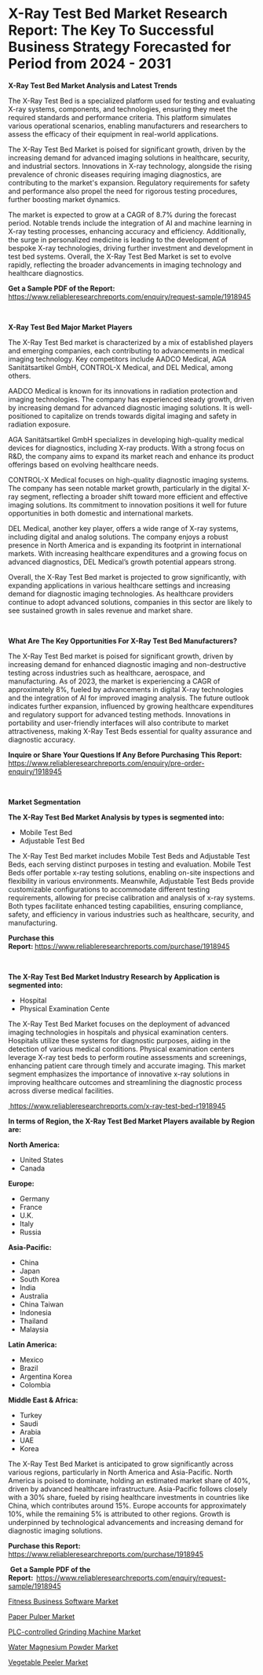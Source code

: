 <p><h1>X-Ray Test Bed Market Research Report: The Key To Successful Business Strategy Forecasted for Period from 2024 - 2031</h1></p><p><strong>X-Ray Test Bed Market Analysis and Latest Trends</strong></p>
<p><p>The X-Ray Test Bed is a specialized platform used for testing and evaluating X-ray systems, components, and technologies, ensuring they meet the required standards and performance criteria. This platform simulates various operational scenarios, enabling manufacturers and researchers to assess the efficacy of their equipment in real-world applications.</p><p>The X-Ray Test Bed Market is poised for significant growth, driven by the increasing demand for advanced imaging solutions in healthcare, security, and industrial sectors. Innovations in X-ray technology, alongside the rising prevalence of chronic diseases requiring imaging diagnostics, are contributing to the market's expansion. Regulatory requirements for safety and performance also propel the need for rigorous testing procedures, further boosting market dynamics.</p><p>The market is expected to grow at a CAGR of 8.7% during the forecast period. Notable trends include the integration of AI and machine learning in X-ray testing processes, enhancing accuracy and efficiency. Additionally, the surge in personalized medicine is leading to the development of bespoke X-ray technologies, driving further investment and development in test bed systems. Overall, the X-Ray Test Bed Market is set to evolve rapidly, reflecting the broader advancements in imaging technology and healthcare diagnostics.</p></p>
<p><strong>Get a Sample PDF of the Report:&nbsp;</strong> <a href="https://www.reliableresearchreports.com/enquiry/request-sample/1918945?utm_campaign=32&utm_medium=2&utm_source=Github&utm_content=ia&utm_term=24102024&utm_id=x-ray-test-bed">https://www.reliableresearchreports.com/enquiry/request-sample/1918945</a></p>
<p>&nbsp;</p>
<p><strong>X-Ray Test Bed Major Market Players</strong></p>
<p><p>The X-Ray Test Bed market is characterized by a mix of established players and emerging companies, each contributing to advancements in medical imaging technology. Key competitors include AADCO Medical, AGA Sanitätsartikel GmbH, CONTROL-X Medical, and DEL Medical, among others.</p><p>AADCO Medical is known for its innovations in radiation protection and imaging technologies. The company has experienced steady growth, driven by increasing demand for advanced diagnostic imaging solutions. It is well-positioned to capitalize on trends towards digital imaging and safety in radiation exposure.</p><p>AGA Sanitätsartikel GmbH specializes in developing high-quality medical devices for diagnostics, including X-ray products. With a strong focus on R&D, the company aims to expand its market reach and enhance its product offerings based on evolving healthcare needs.</p><p>CONTROL-X Medical focuses on high-quality diagnostic imaging systems. The company has seen notable market growth, particularly in the digital X-ray segment, reflecting a broader shift toward more efficient and effective imaging solutions. Its commitment to innovation positions it well for future opportunities in both domestic and international markets.</p><p>DEL Medical, another key player, offers a wide range of X-ray systems, including digital and analog solutions. The company enjoys a robust presence in North America and is expanding its footprint in international markets. With increasing healthcare expenditures and a growing focus on advanced diagnostics, DEL Medical’s growth potential appears strong.</p><p>Overall, the X-Ray Test Bed market is projected to grow significantly, with expanding applications in various healthcare settings and increasing demand for diagnostic imaging technologies. As healthcare providers continue to adopt advanced solutions, companies in this sector are likely to see sustained growth in sales revenue and market share.</p></p>
<p>&nbsp;</p>
<p><strong>What Are The Key Opportunities For X-Ray Test Bed Manufacturers?</strong></p>
<p><p>The X-Ray Test Bed market is poised for significant growth, driven by increasing demand for enhanced diagnostic imaging and non-destructive testing across industries such as healthcare, aerospace, and manufacturing. As of 2023, the market is experiencing a CAGR of approximately 8%, fueled by advancements in digital X-ray technologies and the integration of AI for improved imaging analysis. The future outlook indicates further expansion, influenced by growing healthcare expenditures and regulatory support for advanced testing methods. Innovations in portability and user-friendly interfaces will also contribute to market attractiveness, making X-Ray Test Beds essential for quality assurance and diagnostic accuracy.</p></p>
<p><strong>Inquire or Share Your Questions If Any Before Purchasing This Report:</strong> <a href="https://www.reliableresearchreports.com/enquiry/pre-order-enquiry/1918945?utm_campaign=32&utm_medium=2&utm_source=Github&utm_content=ia&utm_term=24102024&utm_id=x-ray-test-bed">https://www.reliableresearchreports.com/enquiry/pre-order-enquiry/1918945</a></p>
<p>&nbsp;</p>
<p><strong>Market Segmentation</strong></p>
<p><strong>The X-Ray Test Bed Market Analysis by types is segmented into:</strong></p>
<p><ul><li>Mobile Test Bed</li><li>Adjustable Test Bed</li></ul></p>
<p><p>The X-Ray Test Bed market includes Mobile Test Beds and Adjustable Test Beds, each serving distinct purposes in testing and evaluation. Mobile Test Beds offer portable x-ray testing solutions, enabling on-site inspections and flexibility in various environments. Meanwhile, Adjustable Test Beds provide customizable configurations to accommodate different testing requirements, allowing for precise calibration and analysis of x-ray systems. Both types facilitate enhanced testing capabilities, ensuring compliance, safety, and efficiency in various industries such as healthcare, security, and manufacturing.</p></p>
<p><strong>Purchase this Report:&nbsp;</strong><a href="https://www.reliableresearchreports.com/purchase/1918945?utm_campaign=32&utm_medium=2&utm_source=Github&utm_content=ia&utm_term=24102024&utm_id=x-ray-test-bed">https://www.reliableresearchreports.com/purchase/1918945</a></p>
<p>&nbsp;</p>
<p><strong>The X-Ray Test Bed Market Industry Research by Application is segmented into:</strong></p>
<p><ul><li>Hospital</li><li>Physical Examination Cente</li></ul></p>
<p><p>The X-Ray Test Bed Market focuses on the deployment of advanced imaging technologies in hospitals and physical examination centers. Hospitals utilize these systems for diagnostic purposes, aiding in the detection of various medical conditions. Physical examination centers leverage X-ray test beds to perform routine assessments and screenings, enhancing patient care through timely and accurate imaging. This market segment emphasizes the importance of innovative x-ray solutions in improving healthcare outcomes and streamlining the diagnostic process across diverse medical facilities.</p></p>
<p><a href="https://www.reliableresearchreports.com/x-ray-test-bed-r1918945?utm_campaign=32&utm_medium=2&utm_source=Github&utm_content=ia&utm_term=24102024&utm_id=x-ray-test-bed">&nbsp;https://www.reliableresearchreports.com/x-ray-test-bed-r1918945</a></p>
<p><strong>In terms of Region, the X-Ray Test Bed Market Players available by Region are:</strong></p>
<p>
    <p> <strong> North America: </strong>
        <ul>
            <li>United States</li>
            <li>Canada</li>
        </ul>
        </p> 
    <p> <strong> Europe: </strong>
        <ul>
            <li>Germany</li>
            <li>France</li>
            <li>U.K.</li>
            <li>Italy</li>
            <li>Russia</li>
        </ul>
        </p> 
    <p> <strong> Asia-Pacific: </strong>
        <ul>
            <li>China</li>
            <li>Japan</li>
            <li>South Korea</li>
            <li>India</li>
            <li>Australia</li>
            <li>China Taiwan</li>
            <li>Indonesia</li>
            <li>Thailand</li>
            <li>Malaysia</li>
        </ul>
        </p> 
    <p> <strong> Latin America: </strong>
        <ul>
            <li>Mexico</li>
            <li>Brazil</li>
            <li>Argentina Korea</li>
            <li>Colombia</li>
        </ul>
        </p> 
    <p> <strong> Middle East & Africa: </strong>
        <ul>
            <li>Turkey</li>
            <li>Saudi</li>
            <li>Arabia</li>
            <li>UAE</li>
            <li>Korea</li>
        </ul>
    </p>
    </p>
<p><p>The X-Ray Test Bed Market is anticipated to grow significantly across various regions, particularly in North America and Asia-Pacific. North America is poised to dominate, holding an estimated market share of 40%, driven by advanced healthcare infrastructure. Asia-Pacific follows closely with a 30% share, fueled by rising healthcare investments in countries like China, which contributes around 15%. Europe accounts for approximately 10%, while the remaining 5% is attributed to other regions. Growth is underpinned by technological advancements and increasing demand for diagnostic imaging solutions.</p></p>
<p><strong>Purchase this Report: </strong><a href="https://www.reliableresearchreports.com/purchase/1918945?utm_campaign=32&utm_medium=2&utm_source=Github&utm_content=ia&utm_term=24102024&utm_id=x-ray-test-bed">https://www.reliableresearchreports.com/purchase/1918945</a></p>
<p>&nbsp;<strong>Get a Sample PDF of the Report:&nbsp;&nbsp;</strong><a href="https://www.reliableresearchreports.com/enquiry/request-sample/1918945?utm_campaign=32&utm_medium=2&utm_source=Github&utm_content=ia&utm_term=24102024&utm_id=x-ray-test-bed">https://www.reliableresearchreports.com/enquiry/request-sample/1918945</a></p>
<p><strong></strong></p>
<p><p><a href="https://www.linkedin.com/pulse/booming-fitness-business-software-market-sector-analysis-growth-cnmtc?utm_campaign=32&utm_medium=2&utm_source=Github&utm_content=ia&utm_term=24102024&utm_id=x-ray-test-bed">Fitness Business Software Market</a></p><p><a href="https://issuu.com/reportprime-2/docs/paper-pulper-market-size-2030.pptx_ca6ca02514852b?utm_campaign=32&utm_medium=2&utm_source=Github&utm_content=ia&utm_term=24102024&utm_id=x-ray-test-bed">Paper Pulper Market</a></p><p><a href="https://github.com/catusaesianou/Market-Research-Report-List-1/blob/main/plc-controlled-grinding-machine-market.md?utm_campaign=32&utm_medium=2&utm_source=Github&utm_content=ia&utm_term=24102024&utm_id=x-ray-test-bed">PLC-controlled Grinding Machine Market</a></p><p><a href="https://github.com/fendtankandh/Market-Research-Report-List-1/blob/main/water-magnesium-powder-market.md?utm_campaign=32&utm_medium=2&utm_source=Github&utm_content=ia&utm_term=24102024&utm_id=x-ray-test-bed">Water Magnesium Powder Market</a></p><p><a href="https://issuu.com/reportprime-2/docs/vegetable-peeler-market-size-2030.p_6da37cd1db9cc6?utm_campaign=32&utm_medium=2&utm_source=Github&utm_content=ia&utm_term=24102024&utm_id=x-ray-test-bed">Vegetable Peeler Market</a></p></p>